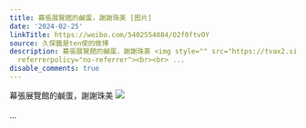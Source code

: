 ```yaml
---
title: 幕張展覽館的鹹蛋，謝謝珠美 [图片]
date: '2024-02-25'
linkTitle: https://weibo.com/5402554084/O2f0ftvOY
source: 久保醬是ten使的微博
description: 幕張展覽館的鹹蛋，謝謝珠美 <img style="" src="https://tvax2.sinaimg.cn/large/005TCz76gy1hn5stf4es6j30u01gftcb.jpg"
  referrerpolicy="no-referrer"><br><br> ...
disable_comments: true
---
```

幕張展覽館的鹹蛋，謝謝珠美 <img style="" src="https://tvax2.sinaimg.cn/large/005TCz76gy1hn5stf4es6j30u01gftcb.jpg" referrerpolicy="no-referrer"><br><br> ...